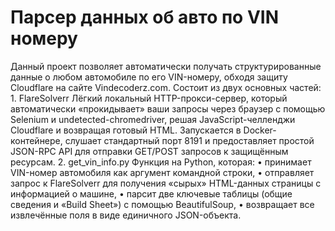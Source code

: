 # Парсер данных об авто по VIN номеру

Данный проект позволяет автоматически получать структурированные данные о любом автомобиле по его VIN-номеру, обходя защиту Cloudflare на сайте Vindecoderz.com. Состоит из двух основных частей:
	1.	FlareSolverr
Лёгкий локальный HTTP-прокси-сервер, который автоматически «прокидывает» ваши запросы через браузер с помощью Selenium и undetected-chromedriver, решая JavaScript-челленджи Cloudflare и возвращая готовый HTML. Запускается в Docker-контейнере, слушает стандартный порт 8191 и предоставляет простой JSON-RPC API для отправки GET/POST запросов к защищённым ресурсам.
	2.	get_vin_info.py
Функция на Python, которая:
	•	принимает VIN-номер автомобиля как аргумент командной строки,
	•	отправляет запрос к FlareSolverr для получения «сырых» HTML-данных страницы с информацией о машине,
	•	парсит две ключевые таблицы (общие сведения и «Build Sheet») с помощью BeautifulSoup,
	•	возвращает все извлечённые поля в виде единичного JSON-объекта.
